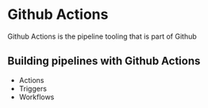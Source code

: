 # Github Actions
Github Actions is the pipeline tooling that is part of Github

## Building pipelines with Github Actions
- Actions
- Triggers
- Workflows
